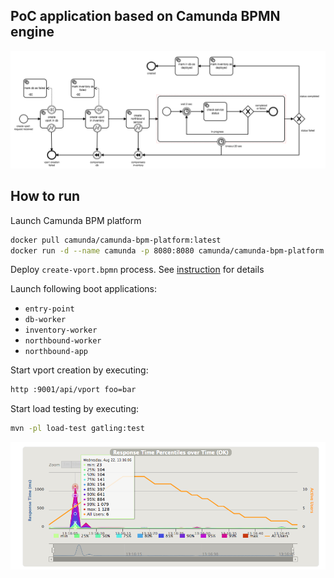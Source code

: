 PoC application based on Camunda BPMN engine
--------------------------------------------

![BPMN Process](create-vport.png)

How to run
----------

Launch Camunda BPM platform
```bash
docker pull camunda/camunda-bpm-platform:latest
docker run -d --name camunda -p 8080:8080 camunda/camunda-bpm-platform:latest

```

Deploy `create-vport.bpmn` process.
See [instruction](https://docs.camunda.org/get-started/quick-start/deploy/) for details

Launch following boot applications:
* `entry-point`
* `db-worker`
* `inventory-worker`
* `northbound-worker`
* `northbound-app`

Start vport creation by executing:
```bash
http :9001/api/vport foo=bar
```

Start load testing by executing:
```bash
mvn -pl load-test gatling:test
```

![ConstantUsersPerSec](1-ConstantUsersPerSec_15-Sec.png)